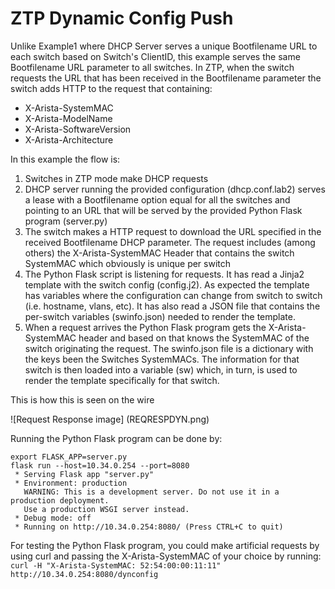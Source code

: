 # ZTP Dynamic Config Push
Unlike Example1 where DHCP Server serves a unique Bootfilename URL to each switch based on Switch's ClientID, this example serves the same Bootfilename URL parameter to all switches. In ZTP, when the switch requests the URL that has been received in the Bootfilename parameter the switch adds HTTP to the request that containing:

* X-Arista-SystemMAC
* X-Arista-ModelName
* X-Arista-SoftwareVersion
* X-Arista-Architecture

In this example the flow is:
1. Switches in ZTP mode make DHCP requests
2. DHCP server running the provided configuration (dhcp.conf.lab2) serves a lease with a Bootfilename option equal for all the switches and pointing to an URL that will be served by the provided Python Flask program (server.py)
3. The switch makes a HTTP request to download the URL specified in the received Bootfilename DHCP parameter. The request includes (among others) the X-Arista-SystemMAC Header that contains the switch SystemMAC which obviously is unique per switch
4. The Python Flask script is listening for requests. It has read a Jinja2 template with the switch config (config.j2). As expected the template has variables where the configuration can change from switch to switch (i.e. hostname, vlans, etc). It has also read a JSON file that contains the per-switch variables (swinfo.json) needed to render the template.
5. When a request arrives the Python Flask program gets the X-Arista-SystemMAC header and based on that knows the SystemMAC of the switch originating the request. The swinfo.json file is a dictionary with the keys been the Switches SystemMACs. The information for that switch is then loaded into a variable (sw) which, in turn, is used to render the template specifically for that switch.

This is how this is seen on the wire

![Request Response image]
(REQRESPDYN.png)

Running the Python Flask program can be done by:

```
export FLASK_APP=server.py
flask run --host=10.34.0.254 --port=8080                                                                  
 * Serving Flask app "server.py"
 * Environment: production
   WARNING: This is a development server. Do not use it in a production deployment.
   Use a production WSGI server instead.
 * Debug mode: off
 * Running on http://10.34.0.254:8080/ (Press CTRL+C to quit)
```

For testing the Python Flask program, you could make artificial requests by using curl and passing the X-Arista-SystemMAC of your choice by running:
`curl -H "X-Arista-SystemMAC: 52:54:00:00:11:11" http://10.34.0.254:8080/dynconfig`

